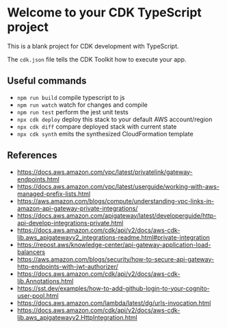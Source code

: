 # Welcome to your CDK TypeScript project

This is a blank project for CDK development with TypeScript.

The `cdk.json` file tells the CDK Toolkit how to execute your app.

## Useful commands

* `npm run build`   compile typescript to js
* `npm run watch`   watch for changes and compile
* `npm run test`    perform the jest unit tests
* `npx cdk deploy`  deploy this stack to your default AWS account/region
* `npx cdk diff`    compare deployed stack with current state
* `npx cdk synth`   emits the synthesized CloudFormation template

## References

* <https://docs.aws.amazon.com/vpc/latest/privatelink/gateway-endpoints.html>
* <https://docs.aws.amazon.com/vpc/latest/userguide/working-with-aws-managed-prefix-lists.html>
* <https://aws.amazon.com/blogs/compute/understanding-vpc-links-in-amazon-api-gateway-private-integrations/>
* <https://docs.aws.amazon.com/apigateway/latest/developerguide/http-api-develop-integrations-private.html>
* <https://docs.aws.amazon.com/cdk/api/v2/docs/aws-cdk-lib.aws_apigatewayv2_integrations-readme.html#private-integration>
* <https://repost.aws/knowledge-center/api-gateway-application-load-balancers>
* <https://aws.amazon.com/blogs/security/how-to-secure-api-gateway-http-endpoints-with-jwt-authorizer/>
* <https://docs.aws.amazon.com/cdk/api/v2/docs/aws-cdk-lib.Annotations.html>
* <https://sst.dev/examples/how-to-add-github-login-to-your-cognito-user-pool.html>
* <https://docs.aws.amazon.com/lambda/latest/dg/urls-invocation.html>
* <https://docs.aws.amazon.com/cdk/api/v2/docs/aws-cdk-lib.aws_apigatewayv2.HttpIntegration.html>

